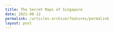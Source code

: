 ```yaml
---
title: The Secret Maps of Singapore
date: 2021-08-12
permalink: /articles-archive/features/permalink
layout: post
---
```

